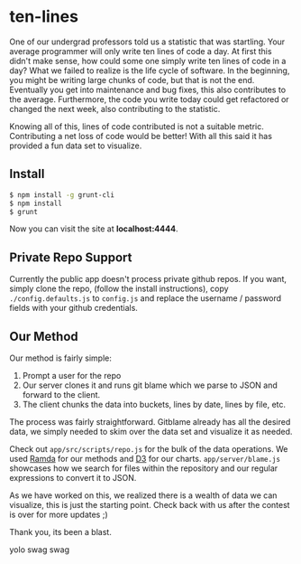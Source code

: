 ten-lines
=========

One of our undergrad professors told us a statistic that was startling. Your
average programmer will only write ten lines of code a day. At first this
didn't make sense, how could some one simply write ten lines of code in a day?
What we failed to realize is the life cycle of software. In the beginning, you
might be writing large chunks of code, but that is not the end. Eventually you
get into maintenance and bug fixes, this also contributes to the average.
Furthermore, the code you write today could get refactored or changed the next
week, also contributing to the statistic.

Knowing all of this, lines of code contributed is not a suitable metric.
Contributing a net loss of code would be better! With all this said it has
provided a fun data set to visualize.


Install
-------
```bash
$ npm install -g grunt-cli
$ npm install
$ grunt
```
Now you can visit the site at **localhost:4444**.


Private Repo Support
--------------------

Currently the public app doesn't process private github repos. If you want,
simply clone the repo, (follow the install instructions), copy
`./config.defaults.js` to `config.js` and replace the username / password fields
with your github credentials.


Our Method
----------

Our method is fairly simple:

1. Prompt a user for the repo
2. Our server clones it and runs git blame which we parse to JSON and forward to
   the client.
3. The client chunks the data into buckets, lines by date, lines by file, etc.

The process was fairly straightforward. Gitblame already has all the desired
data, we simply needed to skim over the data set and visualize it as needed.

Check out `app/src/scripts/repo.js` for the bulk of the data operations. We used
[Ramda](http://ramdajs.com/) for our methods and [D3](http://d3js.org/) for our
charts. `app/server/blame.js` showcases how we search for files within the
repository and our regular expressions to convert it to JSON.

As we have worked on this, we realized there is a wealth of data we can
visualize, this is just the starting point. Check back with us after the contest
is over for more updates ;)

Thank you, its been a blast.

yolo swag swag
